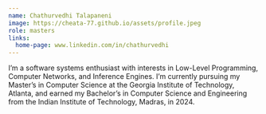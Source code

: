 ```yaml
---
name: Chathurvedhi Talapaneni
image: https://cheata-77.github.io/assets/profile.jpeg
role: masters
links:
  home-page: www.linkedin.com/in/chathurvedhi
---
```

I’m a software systems enthusiast with interests in Low-Level Programming, Computer Networks, and Inference Engines. I’m currently pursuing my Master’s in Computer Science at the Georgia Institute of Technology, Atlanta, and earned my Bachelor’s in Computer Science and Engineering from the Indian Institute of Technology, Madras, in 2024.